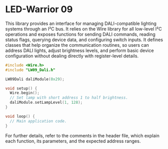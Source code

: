 # LED-Warrior 09

This library provides an interface for managing DALI-compatible lighting systems through an I²C bus. It relies on the Wire library for all low-level I²C operations and exposes functions for sending DALI commands, reading status flags, querying device data, and configuring switch inputs. It defines classes that help organize the communication routines, so users can address DALI lights, adjust brightness levels, and perform basic device configuration without dealing directly with register-level details.

```cpp
#include <Wire.h>
#include "LW09_Dali.h"

LW09Dali daliModule(0x29);

void setup() {
  Wire.begin();
  // Set lamp with short address 1 to half brightness.
  daliModule.setLampLevel(1, 128);
}

void loop() {
  // Main application code.
}
```

For further details, refer to the comments in the header file, which explain each function, its parameters, and the expected address ranges.
